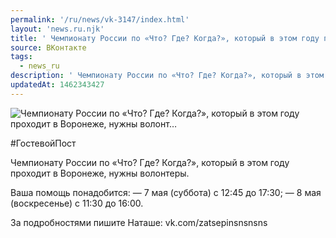 ```yaml
---
permalink: '/ru/news/vk-3147/index.html'
layout: 'news.ru.njk'
title: ' Чемпионату России по «Что? Где? Когда?», который в этом году проходит в Воронеже, нужны волонт…'
source: ВКонтакте
tags:
  - news_ru
description: ' Чемпионату России по «Что? Где? Когда?», который в этом году проходит в Воронеже, нужны волонт…'
updatedAt: 1462343427
---
```

![ Чемпионату России по «Что? Где? Когда?», который в этом году проходит в Воронеже, нужны волонт…](https://sun9-52.userapi.com/impf/c631423/v631423484/296c0/fOX22GGOV7Y.jpg?size=1280x720&quality=96&sign=1f4551a2bb98c3d4948d23c11955e09a&c_uniq_tag=T5Ra6r19oGzu4jxfPCghgHWwuCGDqWTiUecI4MvNCp0&type=album)

#ГостевойПост

Чемпионату России по «Что? Где? Когда?», который в этом году проходит в Воронеже, нужны волонтеры.

Ваша помощь понадобится:
— 7 мая (суббота) с 12:45 до 17:30;
— 8 мая (воскресенье) с 11:30 до 16:00.

За подробностями пишите Наташе: vk.com/zatsepinsnsnsns
